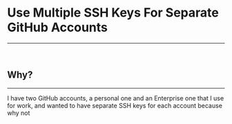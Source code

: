 # Use Multiple SSH Keys For Separate GitHub Accounts
----------------------------------------------------

<br>

## Why?
-------

I have two GitHub accounts, a personal one and an Enterprise one that I use for
work, and wanted to have separate SSH keys for each account because why not


